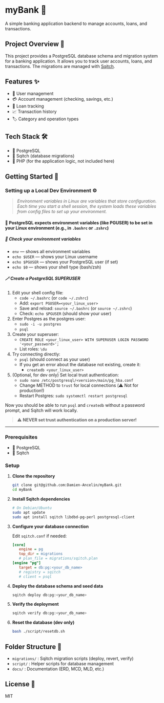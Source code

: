 # myBank 🏦

A simple banking application backend to manage accounts, loans, and transactions.

## Project Overview 📄

This project provides a PostgreSQL database schema and migration system for a banking application. It allows you to track user accounts, loans, and transactions. The migrations are managed with [Sqitch](https://sqitch.org/).

## Features ✨

- 👤 User management
- 💳 Account management (checking, savings, etc.)
- 💸 Loan tracking
- 📈 Transaction history
- 🏷️ Category and operation types

## Tech Stack 🛠️

- 🐘 PostgreSQL
- 🦑 Sqitch (database migrations)
- 🐘 PHP (for the application logic, not included here)

## Getting Started 🚀

### Setting up a Local Dev Environment ⚙️

> *Environment variables in Linux are variables that store configuration. Each time you start a shell session, the system loads these variables from config files to set up your environment.*

#### 🐘 PostgreSQL expects environment variables (like PGUSER) to be set in your Linux environment (e.g., in `.bashrc` or `.zshrc`)

##### 🐚 Check your environment variables

- `env` — shows all environment variables
- `echo $USER` — shows your Linux username
- `echo $PGUSER` — shows your PostgreSQL user (if set)
- `echo $0` — shows your shell type (bash/zsh)

##### 🪄 Create a PostgreSQL SUPERUSER

1. Edit your shell config file:
   - `code ~/.bashrc` (or `code ~/.zshrc`)
   - Add: `export PGUSER=<your_linux_user>`
   - Save and reload: `source ~/.bashrc` (or `source ~/.zshrc`)
   - Check: `echo $PGUSER` (should show your user)
2. Enter Postgres as the postgres user:
   - `sudo -i -u postgres`
   - `psql`
3. Create your superuser:
   - `CREATE ROLE <your_linux_user> WITH SUPERUSER LOGIN PASSWORD '<your_password>';`
   - List roles: `\du`
4. Try connecting directly:
   - `psql` (should connect as your user)
   - If you get an error about the database not existing, create it:
     - `createdb <your_linux_user>`
5. (Optional, for dev only) Set local trust authentication:
   - `sudo nano /etc/postgresql/<version>/main/pg_hba.conf`
   - Change METHOD to `trust` for local connections (⚠️ Not for production!)
   - Restart Postgres: `sudo systemctl restart postgresql`

Now you should be able to run `psql` and `createdb` without a password prompt, and Sqitch will work locally.

> ⚠️ **NEVER set trust authentication on a production server!**

---

### Prerequisites

- 🐘 PostgreSQL
- 🦑 Sqitch

### Setup

1. **Clone the repository**

   ```bash
   git clone git@github.com:Damien-Ancelin/myBank.git
   cd myBank
   ```

2. **Install Sqitch dependencies**

   ```bash
   # On Debian/Ubuntu
   sudo apt update
   sudo apt install sqitch libdbd-pg-perl postgresql-client
   ```

3. **Configure your database connection**

   Edit `sqitch.conf` if needed:

   ```ini
   [core]
      engine = pg
      top_dir = migrations
      # plan_file = migrations/sqitch.plan
   [engine "pg"]
      target = db:pg:<your_db_name>
      # registry = sqitch
      # client = psql
   ```

4. **Deploy the database schema and seed data**

   ```bash
   sqitch deploy db:pg:<your_db_name>
   ```

5. **Verify the deployment**

   ```bash
   sqitch verify db:pg:<your_db_name>
   ```

6. **Reset the database (dev only)**

   ```bash
   bash ./script/resetdb.sh
   ```

## Folder Structure 📁

- `migrations/` : Sqitch migration scripts (deploy, revert, verify)
- `script/` : Helper scripts for database management
- `docs/` : Documentation (ERD, MCD, MLD, etc.)

## License 📜

MIT
